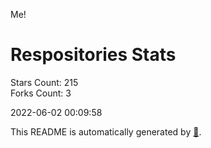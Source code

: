 Me!

# Respositories Stats
Stars Count: 215  
Forks Count: 3

2022-06-02 00:09:58  

This README is automatically generated by [🐰](https://github.com/rnitta/rnitta).
